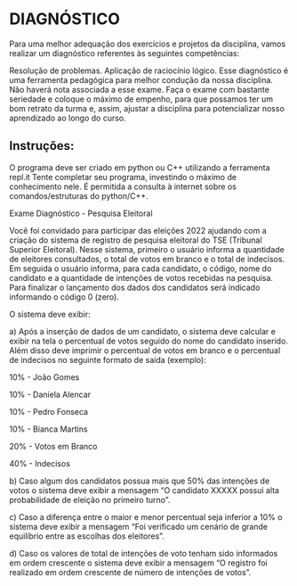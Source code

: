 # DIAGNÓSTICO
Para uma melhor adequação dos exercícios e projetos da disciplina, vamos realizar um diagnóstico referentes às seguintes competências:

Resolução de problemas.
Aplicação de raciocínio lógico.
Esse diagnóstico é uma ferramenta pedagógica para melhor condução da nossa disciplina. Não haverá nota associada a esse exame. Faça o exame com bastante seriedade e coloque o máximo de empenho, para que possamos ter um bom retrato da turma e, assim, ajustar a disciplina para potencializar nosso aprendizado ao longo do curso.

## Instruções:

O programa deve ser criado em python ou C++ utilizando a ferramenta repl.it
Tente completar seu programa, investindo o máximo de conhecimento nele. É permitida a consulta à internet sobre os comandos/estruturas do python/C++. 

Exame Diagnóstico - Pesquisa Eleitoral

Você foi convidado para participar das eleições 2022 ajudando com a criação do sistema de registro de pesquisa eleitoral do TSE (Tribunal Superior Eleitoral). Nesse sistema, primeiro o usuário informa a quantidade de eleitores consultados, o total de votos em branco e o total de indecisos. Em seguida o usuário informa, para cada candidato, o código, nome do candidato e a quantidade de intenções de votos recebidas na pesquisa. Para finalizar o lançamento dos dados dos candidatos será indicado informando o código 0 (zero). 

O sistema deve exibir:

a) Após a inserção de dados de um candidato, o sistema deve calcular e exibir na tela o percentual de votos seguido do nome do candidato inserido. Além disso deve imprimir o percentual de votos em branco e o percentual de indecisos no seguinte formato de saída (exemplo):

  10% - João Gomes           

  10% - Daniela Alencar           

  10% - Pedro Fonseca        

  10% - Bianca Martins      

  20% - Votos em Branco            

  40% - Indecisos                  

b) Caso algum dos candidatos possua mais que 50% das intenções de votos o sistema deve exibir a mensagem “O candidato XXXXX possui alta probabilidade de eleição no primeiro turno”.

c) Caso a diferença entre o maior e menor percentual seja inferior a 10% o sistema deve exibir a mensagem “Foi verificado um cenário de grande equilíbrio entre as escolhas dos eleitores”.

d) Caso os valores de total de intenções de voto tenham sido informados em ordem crescente o sistema deve exibir a mensagem “O registro foi realizado em ordem crescente de número de intenções de votos”.